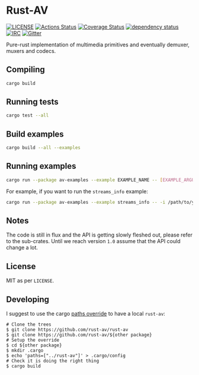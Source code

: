 # Rust-AV

[![LICENSE](https://img.shields.io/badge/license-MIT-blue.svg)](LICENSE)
[![Actions Status](https://github.com/rust-av/rust-av/workflows/rust-av/badge.svg)](https://github.com/rust-av/rust-av/actions)
[![Coverage Status](https://coveralls.io/repos/rust-av/rust-av/badge.svg?branch=master)](https://coveralls.io/r/rust-av/rust-av?branch=master)
[![dependency status](https://deps.rs/repo/github/rust-av/rust-av/status.svg)](https://deps.rs/repo/github/rust-av/rust-av)
[![IRC](https://img.shields.io/badge/irc-%23rust--av-blue.svg)](http://webchat.freenode.net?channels=%23rust-av&uio=d4)
[![Gitter](https://badges.gitter.im/rust-av.svg)](https://gitter.im/rust-av/Main?utm_source=badge&utm_medium=badge&utm_campaign=pr-badge)

Pure-rust implementation of multimedia primitives and eventually demuxer, muxers and codecs.

## Compiling

```bash
cargo build
```

## Running tests

```bash
cargo test --all
```

## Build examples

```bash
cargo build --all --examples
```

## Running examples

```bash
cargo run --package av-examples --example EXAMPLE_NAME -- [EXAMPLE_ARGUMENTS]
```

For example, if you want to run the `streams_info` example:

```bash
cargo run --package av-examples --example streams_info -- -i /path/to/your/matroska/file
```

## Notes

The code is still in flux and the API is getting slowly fleshed out, please refer to the sub-crates.
Until we reach version `1.0` assume that the API could change a lot.

## License

MIT as per `LICENSE`.

## Developing
I suggest to use the cargo [paths override](https://doc.rust-lang.org/cargo/reference/config.html) to have a local `rust-av`:

```
# Clone the trees
$ git clone https://github.com/rust-av/rust-av
$ git clone https://github.com/rust-av/${other package}
# Setup the override
$ cd ${other package}
$ mkdir .cargo
$ echo 'paths=["../rust-av"]' > .cargo/config
# Check it is doing the right thing
$ cargo build
```
